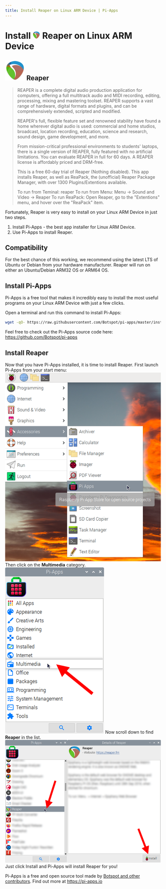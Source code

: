 ```yaml
---
title: Install Reaper on Linux ARM Device | Pi-Apps
---
```

<div class="simple-install-content content">

# Install <img src="/img/app-icons/Reaper/icon-64.png" height=24> Reaper on Linux ARM Device

## <img src="/img/app-icons/Reaper/icon-64.png"> Reaper
> REAPER is a complete digital audio production application for computers, offering a full multitrack audio and MIDI recording, editing, processing, mixing and mastering toolset.
> REAPER supports a vast range of hardware, digital formats and plugins, and can be comprehensively extended, scripted and modified.
> 
> REAPER's full, flexible feature set and renowned stability have found a home wherever digital audio is used: commercial and home studios, broadcast, location recording, education, science and research, sound design, game development, and more.
> 
> From mission-critical professional environments to students' laptops, there is a single version of REAPER, fully featured with no artificial limitations. You can evaluate REAPER in full for 60 days. A REAPER license is affordably priced and DRM-free.
> 
> This is a free 60-day trial of Reaper (Nothing disabled).
> This app installs Reaper, as well as ReaPack, the (unofficial) Reaper Package Manager, with over 1300 Plugins/Extentions available.
> 
> To run from Teminal: reaper
> To run from Menu: Menu -> Sound and Video -> Reaper 
> To run ReaPack: Open Reaper, go to the "Extentions" menu, and hover over the "ReaPack" item.

Fortunately, Reaper is very easy to install on your Linux ARM Device in just two steps.
1. Install Pi-Apps - the best app installer for Linux ARM Device.
2. Use Pi-Apps to install Reaper.
</div>
<div class="simple-install-content content">

## Compatibility
For the best chance of this working, we recommend using the latest LTS of Ubuntu or Debian from your hardware manufacturer.
Reaper will run on either an Ubuntu/Debian ARM32 OS or ARM64 OS.
</div>
<div class="simple-install-content content">

## Install Pi-Apps

Pi-Apps is a free tool that makes it incredibly easy to install the most useful programs on your Linux ARM Device with just a few clicks.

Open a terminal and run this command to install Pi-Apps:
```bash
wget -qO- https://raw.githubusercontent.com/Botspot/pi-apps/master/install | bash
```
Feel free to check out the Pi-Apps source code here: https://github.com/Botspot/pi-apps
</div>
<div class="simple-install-content content">

## Install Reaper

Now that you have Pi-Apps installed, it is time to install Reaper.
First launch Pi-Apps from your start menu:
<img src="/img/start-menu.png">
Then click on the <b>Multimedia</b> category.
<img src="/img/category-selections/Multimedia.png">
Now scroll down to find <b>Reaper</b> in the list.
<img src="/img/app-icons/Reaper/app-selection.png">
Just click Install and Pi-Apps will install Reaper for you!
</div>
<div class="simple-install-content content">

Pi-Apps is a free and open source tool made by [Botspot and other contributors](/about/#contributors). Find out more at https://pi-apps.io
</div>
